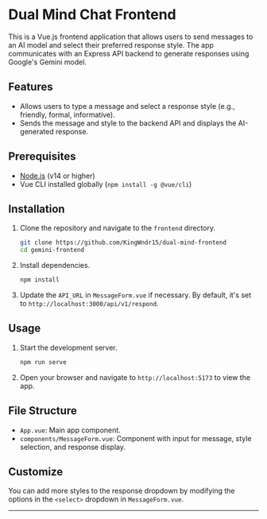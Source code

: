 # Dual Mind Chat Frontend

This is a Vue.js frontend application that allows users to send messages to an AI model and select their preferred response style. The app communicates with an Express API backend to generate responses using Google's Gemini model.

## Features

- Allows users to type a message and select a response style (e.g., friendly, formal, informative).
- Sends the message and style to the backend API and displays the AI-generated response.

## Prerequisites

- [Node.js](https://nodejs.org/) (v14 or higher)
- Vue CLI installed globally (`npm install -g @vue/cli`)

## Installation

1. Clone the repository and navigate to the `frontend` directory.

   ```bash
   git clone https://github.com/KingWndr15/dual-mind-frontend
   cd gemini-frontend
   ```

2. Install dependencies.

   ```bash
   npm install
   ```

3. Update the `API_URL` in `MessageForm.vue` if necessary. By default, it's set to `http://localhost:3000/api/v1/respond`.

## Usage

1. Start the development server.

   ```bash
   npm run serve
   ```

2. Open your browser and navigate to `http://localhost:5173` to view the app.

## File Structure

- `App.vue`: Main app component.
- `components/MessageForm.vue`: Component with input for message, style selection, and response display.

## Customize

You can add more styles to the response dropdown by modifying the options in the `<select>` dropdown in `MessageForm.vue`.

---

